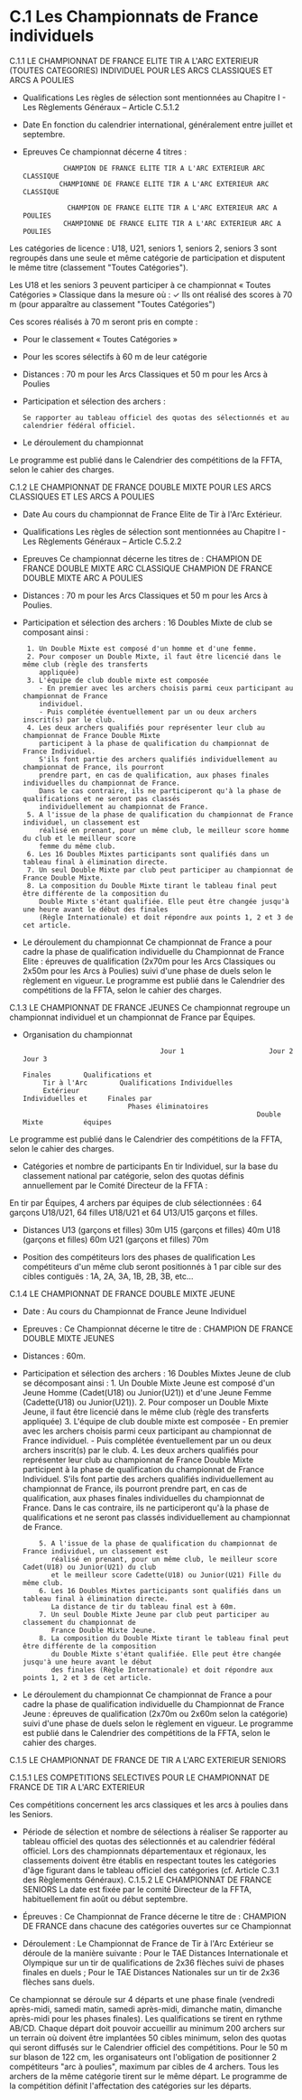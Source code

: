 # C.1 Les Championnats de France individuels

C.1.1 LE CHAMPIONNAT DE FRANCE ELITE TIR A L'ARC EXTERIEUR (TOUTES CATEGORIES) INDIVIDUEL POUR
LES ARCS CLASSIQUES ET ARCS A POULIES

- Qualifications
  Les règles de sélection sont mentionnées au Chapitre I - Les Règlements Généraux – Article C.5.1.2

- Date
  En fonction du calendrier international, généralement entre juillet et septembre.

- Epreuves
  Ce championnat décerne 4 titres :

                CHAMPION DE FRANCE ELITE TIR A L'ARC EXTERIEUR ARC CLASSIQUE
               CHAMPIONNE DE FRANCE ELITE TIR A L'ARC EXTERIEUR ARC CLASSIQUE

                 CHAMPION DE FRANCE ELITE TIR A L'ARC EXTERIEUR ARC A POULIES
                CHAMPIONNE DE FRANCE ELITE TIR A L'ARC EXTERIEUR ARC A POULIES

Les catégories de licence : U18, U21, seniors 1, seniors 2, seniors 3 sont regroupés dans
une seule et même catégorie de participation et disputent le même titre (classement "Toutes Catégories").

Les U18 et les seniors 3 peuvent participer à ce championnat « Toutes Catégories » Classique
dans la mesure où :
✓ Ils ont réalisé des scores à 70 m (pour apparaître au classement "Toutes Catégories")

Ces scores réalisés à 70 m seront pris en compte :

- Pour le classement « Toutes Catégories »
- Pour les scores sélectifs à 60 m de leur catégorie

- Distances : 70 m pour les Arcs Classiques et 50 m pour les Arcs à Poulies

- Participation et sélection des archers :

      Se rapporter au tableau officiel des quotas des sélectionnés et au calendrier fédéral officiel.

- Le déroulement du championnat

Le programme est publié dans le Calendrier des compétitions de la FFTA, selon le cahier des charges.

C.1.2 LE CHAMPIONNAT DE FRANCE DOUBLE MIXTE POUR LES ARCS CLASSIQUES ET LES ARCS A POULIES

- Date
  Au cours du championnat de France Elite de Tir à l'Arc Extérieur.

- Qualifications
  Les règles de sélection sont mentionnées au Chapitre I - Les Règlements Généraux – Article C.5.2.2

- Epreuves
  Ce championnat décerne les titres de :
  CHAMPION DE FRANCE DOUBLE MIXTE ARC CLASSIQUE
  CHAMPION DE FRANCE DOUBLE MIXTE ARC A POULIES

- Distances : 70 m pour les Arcs Classiques et 50 m pour les Arcs à Poulies.

- Participation et sélection des archers : 16 Doubles Mixte de club se composant ainsi :

       1. Un Double Mixte est composé d'un homme et d'une femme.
       2. Pour composer un Double Mixte, il faut être licencié dans le même club (règle des transferts
          appliquée)
       3. L'équipe de club double mixte est composée
          - En premier avec les archers choisis parmi ceux participant au championnat de France
          individuel.
          - Puis complétée éventuellement par un ou deux archers inscrit(s) par le club.
       4. Les deux archers qualifiés pour représenter leur club au championnat de France Double Mixte
          participent à la phase de qualification du championnat de France Individuel.
          S'ils font partie des archers qualifiés individuellement au championnat de France, ils pourront
          prendre part, en cas de qualification, aux phases finales individuelles du championnat de France.
          Dans le cas contraire, ils ne participeront qu'à la phase de qualifications et ne seront pas classés
          individuellement au championnat de France.
       5. A l'issue de la phase de qualification du championnat de France individuel, un classement est
          réalisé en prenant, pour un même club, le meilleur score homme du club et le meilleur score
          femme du même club.
       6. Les 16 Doubles Mixtes participants sont qualifiés dans un tableau final à élimination directe.
       7. Un seul Double Mixte par club peut participer au championnat de France Double Mixte.
       8. La composition du Double Mixte tirant le tableau final peut être différente de la composition du
          Double Mixte s'étant qualifiée. Elle peut être changée jusqu'à une heure avant le début des finales
          (Règle Internationale) et doit répondre aux points 1, 2 et 3 de cet article.

- Le déroulement du championnat
  Ce championnat de France a pour cadre la phase de qualification individuelle du Championnat de
  France Elite : épreuves de qualification (2x70m pour les Arcs Classiques ou 2x50m pour les Arcs à Poulies)
  suivi d'une phase de duels selon le règlement en vigueur.
  Le programme est publié dans le Calendrier des compétitions de la FFTA, selon le cahier des charges.

C.1.3 LE CHAMPIONNAT DE FRANCE JEUNES
Ce championnat regroupe un championnat individuel et un championnat de France par Équipes.

- Organisation du championnat

                                        Jour 1                     Jour 2             Jour 3
                                                                   Finales        Qualifications et
           Tir à l'Arc        Qualifications Individuelles
           Extérieur                                           Individuelles et     Finales par
                                Phases éliminatoires
                                                                Double Mixte          équipes

Le programme est publié dans le Calendrier des compétitions de la FFTA, selon le cahier des charges.

- Catégories et nombre de participants
  En tir Individuel, sur la base du classement national par catégorie, selon des quotas définis annuellement
  par le Comité Directeur de la FFTA :

En tir par Équipes, 4 archers par équipes de club sélectionnées : 64 garçons U18/U21,
64 filles U18/U21 et 64 U13/U15 garçons et filles.

- Distances
  U13 (garçons et filles) 30m
  U15 (garçons et filles) 40m
  U18 (garçons et filles) 60m
  U21 (garçons et filles) 70m

- Position des compétiteurs lors des phases de qualification
  Les compétiteurs d'un même club seront positionnés à 1 par cible sur des cibles contiguës : 1A, 2A, 3A,
  1B, 2B, 3B, etc…

C.1.4 LE CHAMPIONNAT DE FRANCE DOUBLE MIXTE JEUNE

- Date :
  Au cours du Championnat de France Jeune Individuel

- Epreuves :
  Ce Championnat décerne le titre de : CHAMPION DE FRANCE DOUBLE MIXTE JEUNES

- Distances : 60m.

- Participation et sélection des archers : 16 Doubles Mixtes Jeune de club se décomposant ainsi : 1. Un Double Mixte Jeune est composé d'un Jeune Homme (Cadet(U18) ou Junior(U21)) et
  d'une Jeune Femme (Cadette(U18) ou Junior(U21)). 2. Pour composer un Double Mixte Jeune, il faut être licencié dans le même club (règle des
  transferts appliquée) 3. L'équipe de club double mixte est composée - En premier avec les archers choisis parmi ceux participant au championnat de France
  individuel. - Puis complétée éventuellement par un ou deux archers inscrit(s) par le club. 4. Les deux archers qualifiés pour représenter leur club au championnat de France Double
  Mixte participent à la phase de qualification du championnat de France Individuel.
  S'ils font partie des archers qualifiés individuellement au championnat de France, ils pourront
  prendre part, en cas de qualification, aux phases finales individuelles du championnat de
  France.
  Dans le cas contraire, ils ne participeront qu'à la phase de qualifications et ne seront pas
  classés individuellement au championnat de France.

          5. A l'issue de la phase de qualification du championnat de France individuel, un classement est
             réalisé en prenant, pour un même club, le meilleur score Cadet(U18) ou Junior(U21) du club
             et le meilleur score Cadette(U18) ou Junior(U21) Fille du même club.
          6. Les 16 Doubles Mixtes participants sont qualifiés dans un tableau final à élimination directe.
             La distance de tir du tableau final est à 60m.
          7. Un seul Double Mixte Jeune par club peut participer au classement du championnat de
             France Double Mixte Jeune.
          8. La composition du Double Mixte tirant le tableau final peut être différente de la composition
             du Double Mixte s'étant qualifiée. Elle peut être changée jusqu'à une heure avant le début
             des finales (Règle Internationale) et doit répondre aux points 1, 2 et 3 de cet article.

- Le déroulement du championnat
  Ce championnat de France a pour cadre la phase de qualification individuelle du Championnat de France
  Jeune : épreuves de qualification (2x70m ou 2x60m selon la catégorie) suivi d'une phase de duels selon le
  règlement en vigueur.
  Le programme est publié dans le Calendrier des compétitions de la FFTA, selon le cahier des charges.

C.1.5 LE CHAMPIONNAT DE FRANCE DE TIR A L'ARC EXTERIEUR SENIORS

C.1.5.1 LES COMPETITIONS SELECTIVES POUR LE CHAMPIONNAT DE FRANCE DE TIR A L'ARC EXTERIEUR

Ces compétitions concernent les arcs classiques et les arcs à poulies dans les Seniors.

- Période de sélection et nombre de sélections à réaliser
  Se rapporter au tableau officiel des quotas des sélectionnés et au calendrier fédéral officiel.
  Lors des championnats départementaux et régionaux, les classements doivent être établis en respectant
  toutes les catégories d'âge figurant dans le tableau officiel des catégories (cf. Article C.3.1 des Règlements
  Généraux).
  C.1.5.2 LE CHAMPIONNAT DE FRANCE SENIORS
  La date est fixée par le comité Directeur de la FFTA, habituellement fin août ou début septembre.

- Épreuves :
  Ce Championnat de France décerne le titre de : CHAMPION DE FRANCE dans chacune des catégories
  ouvertes sur ce Championnat

- Déroulement :
  Le Championnat de France de Tir à l'Arc Extérieur se déroule de la manière suivante :
  Pour le TAE Distances Internationale et Olympique
  sur un tir de qualifications de 2x36 flèches suivi de phases finales en duels ;
  Pour le TAE Distances Nationales
  sur un tir de 2x36 flèches sans duels.

Ce championnat se déroule sur 4 départs et une phase finale (vendredi après-midi, samedi matin, samedi après-midi,
dimanche matin, dimanche après-midi pour les phases finales).
Les qualifications se tirent en rythme AB/CD.
Chaque départ doit pouvoir accueillir au minimum 200 archers sur un terrain où doivent être implantées
50 cibles minimum, selon des quotas qui seront diffusés sur le Calendrier officiel des compétitions.
Pour le 50 m sur blason de 122 cm, les organisateurs ont l'obligation de positionner 2 compétiteurs "arc
à poulies", maximum par cibles de 4 archers.
Tous les archers de la même catégorie tirent sur le même départ. Le programme de la compétition définit
l'affectation des catégories sur les départs.
